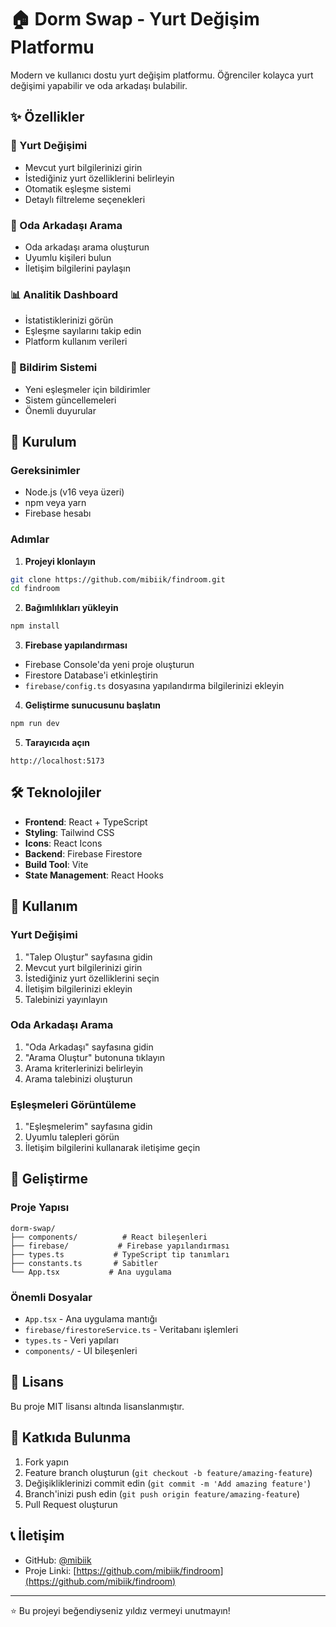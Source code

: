 # 🏠 Dorm Swap - Yurt Değişim Platformu

Modern ve kullanıcı dostu yurt değişim platformu. Öğrenciler kolayca yurt değişimi yapabilir ve oda arkadaşı bulabilir.

## ✨ Özellikler

### 🔄 Yurt Değişimi
- Mevcut yurt bilgilerinizi girin
- İstediğiniz yurt özelliklerini belirleyin
- Otomatik eşleşme sistemi
- Detaylı filtreleme seçenekleri

### 👥 Oda Arkadaşı Arama
- Oda arkadaşı arama oluşturun
- Uyumlu kişileri bulun
- İletişim bilgilerini paylaşın

### 📊 Analitik Dashboard
- İstatistiklerinizi görün
- Eşleşme sayılarını takip edin
- Platform kullanım verileri

### 🔔 Bildirim Sistemi
- Yeni eşleşmeler için bildirimler
- Sistem güncellemeleri
- Önemli duyurular

## 🚀 Kurulum

### Gereksinimler
- Node.js (v16 veya üzeri)
- npm veya yarn
- Firebase hesabı

### Adımlar

1. **Projeyi klonlayın**
```bash
git clone https://github.com/mibiik/findroom.git
cd findroom
```

2. **Bağımlılıkları yükleyin**
```bash
npm install
```

3. **Firebase yapılandırması**
- Firebase Console'da yeni proje oluşturun
- Firestore Database'i etkinleştirin
- `firebase/config.ts` dosyasına yapılandırma bilgilerinizi ekleyin

4. **Geliştirme sunucusunu başlatın**
```bash
npm run dev
```

5. **Tarayıcıda açın**
```
http://localhost:5173
```

## 🛠️ Teknolojiler

- **Frontend**: React + TypeScript
- **Styling**: Tailwind CSS
- **Icons**: React Icons
- **Backend**: Firebase Firestore
- **Build Tool**: Vite
- **State Management**: React Hooks

## 📱 Kullanım

### Yurt Değişimi
1. "Talep Oluştur" sayfasına gidin
2. Mevcut yurt bilgilerinizi girin
3. İstediğiniz yurt özelliklerini seçin
4. İletişim bilgilerinizi ekleyin
5. Talebinizi yayınlayın

### Oda Arkadaşı Arama
1. "Oda Arkadaşı" sayfasına gidin
2. "Arama Oluştur" butonuna tıklayın
3. Arama kriterlerinizi belirleyin
4. Arama talebinizi oluşturun

### Eşleşmeleri Görüntüleme
1. "Eşleşmelerim" sayfasına gidin
2. Uyumlu talepleri görün
3. İletişim bilgilerini kullanarak iletişime geçin

## 🔧 Geliştirme

### Proje Yapısı
```
dorm-swap/
├── components/          # React bileşenleri
├── firebase/           # Firebase yapılandırması
├── types.ts           # TypeScript tip tanımları
├── constants.ts       # Sabitler
└── App.tsx           # Ana uygulama
```

### Önemli Dosyalar
- `App.tsx` - Ana uygulama mantığı
- `firebase/firestoreService.ts` - Veritabanı işlemleri
- `types.ts` - Veri yapıları
- `components/` - UI bileşenleri

## 📄 Lisans

Bu proje MIT lisansı altında lisanslanmıştır.

## 🤝 Katkıda Bulunma

1. Fork yapın
2. Feature branch oluşturun (`git checkout -b feature/amazing-feature`)
3. Değişikliklerinizi commit edin (`git commit -m 'Add amazing feature'`)
4. Branch'inizi push edin (`git push origin feature/amazing-feature`)
5. Pull Request oluşturun

## 📞 İletişim

- GitHub: [@mibiik](https://github.com/mibiik)
- Proje Linki: [https://github.com/mibiik/findroom](https://github.com/mibiik/findroom)

---

⭐ Bu projeyi beğendiyseniz yıldız vermeyi unutmayın!
